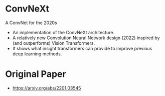 # ConvNeXt
 A ConvNet for the 2020s

* An implementation of the ConvNeXt architecture. 
* A relatively new Convolution Neural Network design (2022) inspired by (and outperforms) Vision Transformers.
* It shows what insight transformers can provide to improve previous deep learning methods. 

# Original Paper
* https://arxiv.org/abs/2201.03545
